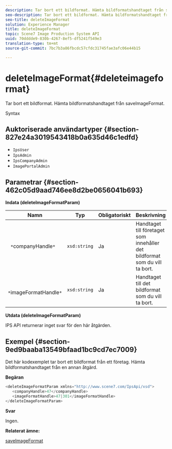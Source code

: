 ```yaml
---
description: Tar bort ett bildformat. Hämta bildformatshandtaget från saveImageFormat.
seo-description: Tar bort ett bildformat. Hämta bildformatshandtaget från saveImageFormat.
seo-title: deleteImageFormat
solution: Experience Manager
title: deleteImageFormat
topic: Scene7 Image Production System API
uuid: 70dddde9-830b-4267-8ef5-df5241f549e3
translation-type: tm+mt
source-git-commit: 7bc7b3a86fbcdc57cfdc31745fae3afc06e44b15

---
```



# deleteImageFormat{#deleteimageformat}

Tar bort ett bildformat. Hämta bildformatshandtaget från saveImageFormat.

Syntax

## Auktoriserade användartyper {#section-827e24a3019543418b0a635d46c1edfd}

* `IpsUser`
* `IpsAdmin`
* `IpsCompanyAdmin`
* `ImagePortalAdmin`

## Parametrar {#section-462c05d9aad746ee8d2be0656041b693}

**Indata (deleteImageFormatParam)**

| Namn | Typ | Obligatoriskt | Beskrivning |
|---|---|---|---|
| ` *`companyHandle`*` | `xsd:string` | Ja | Handtaget till företaget som innehåller det bildformat som du vill ta bort. |
| ` *`imageFormatHandle`*` | `xsd:string` | Ja | Handtaget till det bildformat som du vill ta bort. |

**Utdata (deleteImageFormatParam)**

IPS API returnerar inget svar för den här åtgärden.

## Exempel {#section-9ed9baaba13549bfaad1bc9cd7ec7009}

Det här kodexemplet tar bort ett bildformat från ett företag. Hämta bildformatshandtaget från en annan åtgärd.

**Begäran**

```java
<deleteImageFormatParam xmlns="http://www.scene7.com/IpsApi/xsd">
   <companyHandle>47</companyHandle>
   <imageFormatHandle>47|301</imageFormatHandle>
</deleteImageFormatParam>
```

**Svar**

Ingen.

**Relaterat ämne:**

[saveImageFormat](../../../operations/c-operations-intro/c-methods/r-save-image-format.md#reference-d15c27f533ef41e38b54a539a304bd1d)
